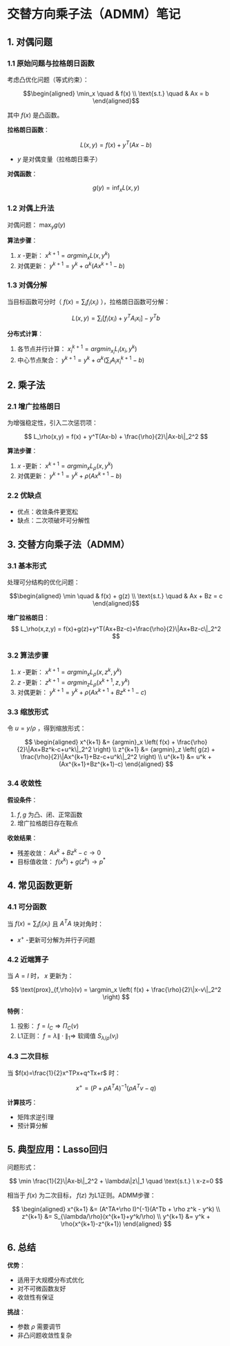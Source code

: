 # 交替方向乘子法（ADMM）笔记

## 1. 对偶问题

### 1.1 原始问题与拉格朗日函数
考虑凸优化问题（等式约束）：
```math
\begin{aligned}
\min_x \quad & f(x) \\
\text{s.t.} \quad & Ax = b
\end{aligned}
```
其中 $f(x)$ 是凸函数。

**拉格朗日函数**：

$$ L(x,y) = f(x) + y^T(Ax - b) $$
-  $y$ 是对偶变量（拉格朗日乘子）

**对偶函数**：

$$ g(y) = \inf_x L(x,y) $$

### 1.2 对偶上升法
对偶问题： $\max_y g(y)$

**算法步骤**：
1.  $x$ -更新： $x^{k+1} = {argmin}_x L(x,y^k)$
2. 对偶更新： $y^{k+1} = y^k + \alpha^k (Ax^{k+1} - b)$

### 1.3 对偶分解
当目标函数可分时（ $f(x)=\sum_i f_i(x_i)$ ），拉格朗日函数可分解：

$$ L(x,y) = \sum_i \left[ f_i(x_i) + y^TA_ix_i \right] - y^Tb $$

**分布式计算**：
1. 各节点并行计算： $x_i^{k+1} = {argmin}_{x_i} L_i(x_i,y^k)$
2. 中心节点聚合： $y^{k+1} = y^k + \alpha^k (\sum_i A_ix_i^{k+1} - b)$

## 2. 乘子法

### 2.1 增广拉格朗日
为增强稳定性，引入二次惩罚项：

$$ L_\rho(x,y) = f(x) + y^T(Ax-b) + \frac{\rho}{2}\|Ax-b\|_2^2 $$

**算法步骤**：
1.  $x$ -更新： $x^{k+1} = {argmin}_x L_\rho(x,y^k)$
2. 对偶更新： $y^{k+1} = y^k + \rho(Ax^{k+1}-b)$

### 2.2 优缺点
- 优点：收敛条件更宽松
- 缺点：二次项破坏可分解性

## 3. 交替方向乘子法（ADMM）

### 3.1 基本形式
处理可分结构的优化问题：
```math
\begin{aligned}
\min \quad & f(x) + g(z) \\
\text{s.t.} \quad & Ax + Bz = c
\end{aligned}
```

**增广拉格朗日**：
$$ L_\rho(x,z,y) = f(x)+g(z)+y^T(Ax+Bz-c)+\frac{\rho}{2}\|Ax+Bz-c\|_2^2 $$

### 3.2 算法步骤
1.  $x$ -更新： $x^{k+1} = {argmin}_x L_\rho(x,z^k,y^k)$
2.  $z$ -更新： $z^{k+1} = {argmin}_z L_\rho(x^{k+1},z,y^k)$
3. 对偶更新： $y^{k+1} = y^k + \rho(Ax^{k+1}+Bz^{k+1}-c)$

### 3.3 缩放形式
令 $u = y/\rho$ ，得到缩放形式：

$$
\begin{aligned}
x^{k+1} &= {argmin}_x \left( f(x) + \frac{\rho}{2}\|Ax+Bz^k-c+u^k\|_2^2 \right) \\
z^{k+1} &= {argmin}_z \left( g(z) + \frac{\rho}{2}\|Ax^{k+1}+Bz-c+u^k\|_2^2 \right) \\
u^{k+1} &= u^k + (Ax^{k+1}+Bz^{k+1}-c)
\end{aligned}
$$

### 3.4 收敛性
**假设条件**：
1.  $f,g$ 为凸、闭、正常函数
2. 增广拉格朗日存在鞍点

**收敛结果**：
- 残差收敛： $Ax^k+Bz^k-c \to 0$
- 目标值收敛： $f(x^k)+g(z^k) \to p^*$

## 4. 常见函数更新

### 4.1 可分函数
当 $f(x)=\sum_i f_i(x_i)$ 且 $A^TA$ 块对角时：
-  $x^+$ -更新可分解为并行子问题

### 4.2 近端算子
当 $A=I$ 时， $x$ 更新为：

$$ \text{prox}_{f,\rho}(v) = \argmin_x \left( f(x) + \frac{\rho}{2}\|x-v\|_2^2 \right) $$

**特例**：
1. 投影： $f=I_C \Rightarrow \Pi_C(v)$
2. L1正则： $f=\lambda\|\cdot\|_1 \Rightarrow$ 软阈值 $S_{\lambda/\rho}(v_i)$

### 4.3 二次目标
当 $f(x)=\frac{1}{2}x^TPx+q^Tx+r$ 时：

$$ x^+ = (P+\rho A^TA)^{-1}(\rho A^Tv - q) $$

**计算技巧**：
- 矩阵求逆引理
- 预计算分解

## 5. 典型应用：Lasso回归
问题形式：

$$ \min \frac{1}{2}\|Ax-b\|_2^2 + \lambda\|z\|_1 \quad \text{s.t.} \ x-z=0 $$

相当于 $f(x)$ 为二次目标， $f(z)$ 为L1正则。ADMM步骤：

$$
\begin{aligned}
x^{k+1} &= (A^TA+\rho I)^{-1}(A^Tb + \rho z^k - y^k) \\
z^{k+1} &= S_{\lambda/\rho}(x^{k+1}+y^k/\rho) \\
y^{k+1} &= y^k + \rho(x^{k+1}-z^{k+1})
\end{aligned}
$$

## 6. 总结

**优势**：
- 适用于大规模分布式优化
- 对不可微函数友好
- 收敛性有保证

**挑战**：
- 参数 $\rho$ 需要调节
- 非凸问题收敛性复杂
